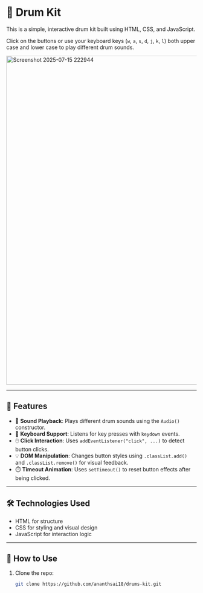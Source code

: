 # 🥁 Drum Kit

This is a simple, interactive drum kit built using HTML, CSS, and JavaScript.

Click on the buttons or use your keyboard keys (`w`, `a`, `s`, `d`, `j`, `k`, `l`) both upper case and lower case to play different drum sounds.



<img width="1901" height="870" alt="Screenshot 2025-07-15 222944" src="https://github.com/user-attachments/assets/ca829d97-a388-4a48-89c6-baabdde877c6" />

---

## 🎯 Features

- 🎵 **Sound Playback**: Plays different drum sounds using the `Audio()` constructor.
- 🎹 **Keyboard Support**: Listens for key presses with `keydown` events.
- 🖱️ **Click Interaction**: Uses `addEventListener("click", ...)` to detect button clicks.
- 💡 **DOM Manipulation**: Changes button styles using `.classList.add()` and `.classList.remove()` for visual feedback.
- ⏱️ **Timeout Animation**: Uses `setTimeout()` to reset button effects after being clicked.

---

## 🛠️ Technologies Used

- HTML for structure  
- CSS for styling and visual design  
- JavaScript for interaction logic

---

## 🚀 How to Use

1. Clone the repo:
   ```bash
   git clone https://github.com/ananthsai18/drums-kit.git
